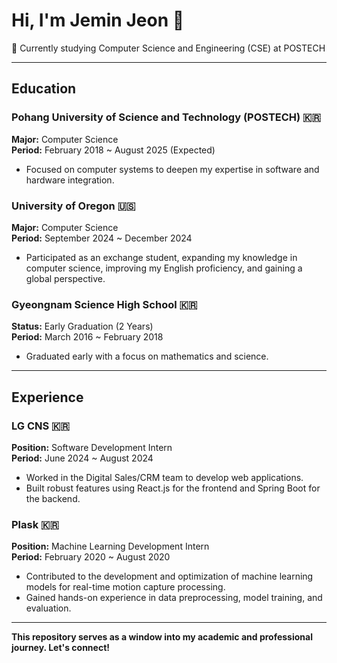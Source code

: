 # Hi, I'm Jemin Jeon 👋  
🌱 Currently studying Computer Science and Engineering (CSE) at POSTECH  

---

##  Education  

### Pohang University of Science and Technology (POSTECH) 🇰🇷  
**Major:** Computer Science  
**Period:** February 2018 ~ August 2025 (Expected)  
- Focused on computer systems to deepen my expertise in software and hardware integration.  

### University of Oregon 🇺🇸  
**Major:** Computer Science  
**Period:** September 2024 ~ December 2024  
- Participated as an exchange student, expanding my knowledge in computer science, improving my English proficiency, and gaining a global perspective.  

### Gyeongnam Science High School 🇰🇷  
**Status:** Early Graduation (2 Years)  
**Period:** March 2016 ~ February 2018  
- Graduated early with a focus on mathematics and science.

---

##  Experience  

### LG CNS 🇰🇷  
**Position:** Software Development Intern  
**Period:** June 2024 ~ August 2024  
- Worked in the Digital Sales/CRM team to develop web applications.  
- Built robust features using React.js for the frontend and Spring Boot for the backend.  

### Plask 🇰🇷  
**Position:** Machine Learning Development Intern  
**Period:** February 2020 ~ August 2020  
- Contributed to the development and optimization of machine learning models for real-time motion capture processing.  
- Gained hands-on experience in data preprocessing, model training, and evaluation.  

---

<!-- Feel free to modify this section based on your needs -->
**This repository serves as a window into my academic and professional journey. Let's connect!**  
